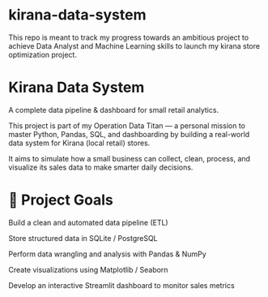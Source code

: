 # kirana-data-system
This repo is meant to track my progress towards an ambitious project to achieve Data Analyst and Machine Learning skills to launch my kirana store optimization project.

# Kirana Data System

A complete data pipeline & dashboard for small retail analytics.

This project is part of my Operation Data Titan — a personal mission to master Python, Pandas, SQL, and dashboarding by building a real-world data system for Kirana (local retail) stores.

It aims to simulate how a small business can collect, clean, process, and visualize its sales data to make smarter daily decisions.

# 🚀 Project Goals

Build a clean and automated data pipeline (ETL)

Store structured data in SQLite / PostgreSQL

Perform data wrangling and analysis with Pandas & NumPy

Create visualizations using Matplotlib / Seaborn

Develop an interactive Streamlit dashboard to monitor sales metrics

